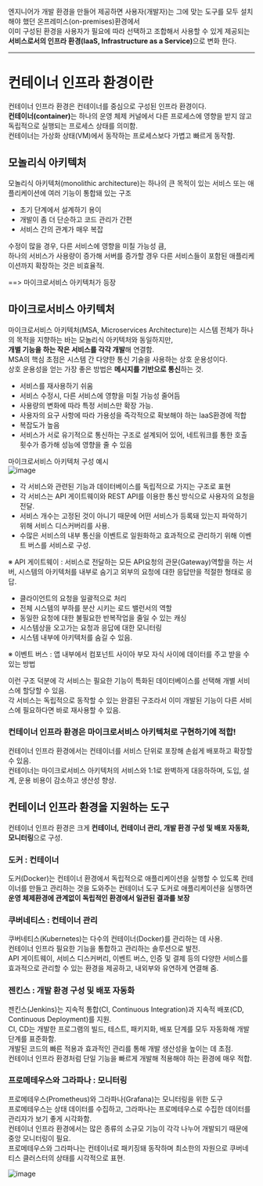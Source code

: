엔지니어가 개발 환경을 만들어 제공하면 사용자(개발자)는 그에 맞는 도구를 모두 설치해야 했던 온프레미스(on-premises)환경에서  
이미 구성된 환경을 사용자가 필요에 따라 선택하고 조합해서 사용할 수 있게 제공되는  
<b>서비스로서의 인프라 환경(IaaS, Infrastructure as a Service)</b>으로 변화 한다.  
<hr>

# 컨테이너 인프라 환경이란
컨테이너 인프라 환경은 컨테이너를 중심으로 구성된 인프라 환경이다.  
<b>컨테이너(container)</b>는 하나의 운영 체제 커널에서 다른 프로세스에 영향을 받지 않고 독립적으로 실행되는 프로세스 상태를 의미함.  
컨테이너는 가상화 상태(VM)에서 동작하는 프로세스보다 가볍고 빠르게 동작함.  

## 모놀리식 아키텍처
모놀리식 아키텍처(monolithic architecture)는 하나의 큰 목적이 있는 서비스 또는 애플리케이션에 여러 기능이 통합돼 있는 구조  
* 초기 단계에서 설계하기 용이
* 개발이 좀 더 단순하고 코드 관리가 간편
* 서비스 간의 관계가 매우 복잡 

수정이 많을 경우, 다른 서비스에 영향을 미칠 가능성 큼,  
하나의 서비스가 사용량이 증가해 서버를 증가할 경우 다른 서비스들이 포함된 애플리케이션까지 확장하는 것은 비효율적.  

==> 마이크로서비스 아키텍처가 등장

## 마이크로서비스 아키텍처
마이크로서비스 아키텍처(MSA, Microservices Architecture)는 시스템 전체가 하나의 목적을 지향하는 바는 모놀리식 아키텍처와 동일하지만,  
<b>개별 기능을 하는 작은 서비스를 각각 개발</b>해 연결함.  
MSA의 핵심 초점은 시스템 간 다양한 통신 기술을 사용하는 상호 운용성이다.  
상호 운용성을 얻는 가장 좋은 방법은 <b>메시지를 기반으로 통신</b>하는 것.  

* 서비스를 재사용하기 쉬움
* 서비스 수정시, 다른 서비스에 영향을 미칠 가능성 줄어듬
* 사용량의 변화에 따라 특정 서비스만 확장 가능.
* 사용자의 요구 사항에 따라 가용성을 즉각적으로 확보해야 하는 IaaS환경에 적합
* 복잡도가 높음
* 서비스가 서로 유기적으로 통신하는 구조로 설계되어 있어, 네트워크를 통한 호출 횟수가 증가해 성능에 영향을 줄 수 있음

마이크로서비스 아키텍처 구성 예시  
![image](https://user-images.githubusercontent.com/67637716/153879169-b164e6ab-3440-4fec-ad34-46cf533ed06a.png)

* 각 서비스와 관련된 기능과 데이터베이스를 독립적으로 가지는 구조로 표현  
* 각 서비스는 API 게이트웨이와 REST API를 이용한 통신 방식으로 사용자의 요청을 전달.  
* 서비스 개수는 고정된 것이 아니기 때문에 어떤 서비스가 등록돼 있는지 파악하기 위해 서비스 디스커버리를 사용.  
* 수많은 서비스의 내부 통신을 이벤트로 일원화하고 효과적으로 관리하기 위해 이벤트 버스를 서비스로 구성.

※ API 게이트웨이 : 서비스로 전달하는 모든 API요청의 관문(Gateway)역할을 하는 서버, 시스템의 아키텍처를 내부로 숨기고 외부의 요청에 대한 응답만을 적절한 형태로 응답.  
- 클라이언트의 요청을 일괄적으로 처리
- 전체 시스템의 부하를 분산 시키는 로드 밸런서의 역할
- 동일한 요청에 대한 불필요한 반복작업을 줄일 수 있는 캐싱
- 시스템상을 오고가는 요청과 응답에 대한 모니터링
- 시스템 내부에 아키텍처를 숨길 수 있음.

※ 이벤트 버스 : 앱 내부에서 컴포넌트 사이아 부모 자식 사이에 데이터를 주고 받을 수 있는 방법   

이런 구조 덕분에 각 서비스는 필요한 기능이 특화된 데이터베이스를 선택해 개별 서비스에 할당할 수 있음.  
각 서비스는 독립적으로 동작할 수 있는 완결된 구조라서 이미 개발된 기능이 다른 서비스에 필요하다면 바로 재사용할 수 있음.  

### 컨테이너 인프라 환경은 마이크로서비스 아키텍처로 구현하기에 적합!
컨테이너 인프라 환경에서는 컨테이너를 서비스 단위로 포장해 손쉽게 배포하고 확장할 수 있음.  
컨테이너는 마이크로서비스 아키텍처의 서비스와 1:1로 완벽하게 대응하하며, 도입, 설계, 운용 비용이 감소하고 생산성 향상.  

## 컨테이너 인프라 환경을 지원하는 도구
컨테이너 인프라 환경은 크게 <b>컨테이너, 컨테이너 관리, 개발 환경 구성 및 배포 자동화, 모니터링</b>으로 구성.  

### 도커 : 컨테이너
도커(Docker)는 컨테이너 환경에서 독립적으로 애플리케이션을 실행할 수 있도록 컨테이너를 만들고 관리하는 것을 도와주는 컨테이너 도구
도커로 애플리케이션을 실행하면 <b>운영 체제환경에 관계없이 독립적인 환경에서 일관된 결과를 보장</b>  

### 쿠버네티스 : 컨테이너 관리
쿠버네티스(Kubernetes)는 다수의 컨테이너(Docker)를 관리하는 데 사용.  
컨테이너 인프라 필요한 기능을 통합하고 관리하는 솔루션으로 발전.  
API 게이트웨이, 서비스 디스커버리, 이벤트 버스, 인증 및 결제 등의 다양한 서비스를 효과적으로 관리할 수 있는 환경을 제공하고, 내외부와 유연하게 연결해 줌.  

### 젠킨스 : 개발 환경 구성 및 배포 자동화
젠킨스(Jenkins)는 지속적 통합(CI, Continuous Integration)과 지속적 배포(CD, Continuous Deployment)를 지원.  
CI, CD는 개발한 프로그램의 빌드, 테스트, 패키지화, 배포 단계를 모두 자동화해 개발 단계를 표준화함.  
개발된 코드의 빠른 적용과 효과적인 관리를 통해 개발 생산성을 높이는 데 초점.  
컨테이너 인프라 환경처럼 단일 기능을 빠르게 개발해 적용해야 하는 환경에 매우 적합.  

### 프로메테우스와 그라파나 : 모니터링
프로메테우스(Prometheus)와 그라파나(Grafana)는 모니터링을 위한 도구  
프로메테우스는 상태 데이터를 수집하고, 그라파나는 프로메테우스로 수집한 데이터를 관리자가 보기 좋게 시각화함.  
컨테이너 인프라 환경에서는 많은 종류의 소규모 기능이 각각 나누어 개발되기 때문에 중앙 모니터링이 필요.  
프로메테우스와 그라파나는 컨테이너로 패키징돼 동작하며 최소한의 자원으로 쿠버네티스 클러스터의 상태를 시각적으로 표현.  

![image](https://user-images.githubusercontent.com/67637716/153882911-20dabc50-502b-40cb-8f74-0473ed42c71a.png)


